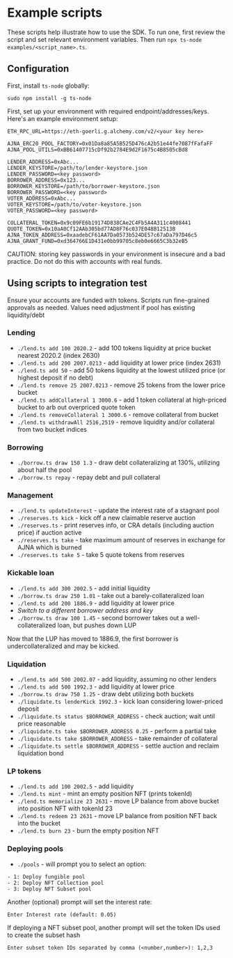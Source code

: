 # Example scripts

These scripts help illustrate how to use the SDK.
To run one, first review the script and set relevant environment variables. Then run `npx ts-node examples/<script_name>.ts`.

## Configuration

First, install `ts-node` globally:

```
sudo npm install -g ts-node
```

First, set up your environment with required endpoint/addresses/keys. Here's an example environment setup:

```
ETH_RPC_URL=https://eth-goerli.g.alchemy.com/v2/<your key here>

AJNA_ERC20_POOL_FACTORY=0x01Da8a85A5B525D476cA2b51e44fe7087fFafaFF
AJNA_POOL_UTILS=0xBB61407715cDf92b2784E9d2F1675c4B8505cBd8

LENDER_ADDRESS=0xAbc...
LENDER_KEYSTORE=/path/to/lender-keystore.json
LENDER_PASSWORD=<key password>
BORROWER_ADDRESS=0x123...
BORROWER_KEYSTORE=/path/to/borrower-keystore.json
BORROWER_PASSWORD=<key password>
VOTER_ADDRESS=0xAbc...
VOTER_KEYSTORE=/path/to/voter-keystore.json
VOTER_PASSWORD=<key password>

COLLATERAL_TOKEN=0x9c09FE6b19174D838CAe2C4Fb5A4A311c4008441
QUOTE_TOKEN=0x10aA0Cf12AAb305bd77AD8F76c037E048B12513B
AJNA_TOKEN_ADDRESS=0xaadebCF61AA7Da0573b524DE57c67aDa797D46c5
AJNA_GRANT_FUND=0xd364766E1D431e0bb99705c8eb0e6665C3b32eB5
```

CAUTION: storing key passwords in your environment is insecure and a bad practice. Do not do this with accounts with real funds.

## Using scripts to integration test

Ensure your accounts are funded with tokens. Scripts run fine-grained approvals as needed. Values need adjustment if pool has existing liquidity/debt

### Lending

- `./lend.ts add 100 2020.2` - add 100 tokens liquidity at price bucket nearest 2020.2 (index 2630)
- `./lend.ts add 200 2007.0213` - add liquidity at lower price (index 2631)
- `./lend.ts add 50` - add 50 tokens liquidity at the lowest utilized price (or highest deposit if no debt)
- `./lend.ts remove 25 2007.0213` - remove 25 tokens from the lower price bucket
- `./lend.ts addCollateral 1 3000.6` - add 1 token collateral at high-priced bucket to arb out overpriced quote token
- `./lend.ts removeCollateral 1 3000.6` - remove collateral from bucket
- `./lend.ts withdrawAll 2516,2519` - remove liquidity and/or collateral from two bucket indices

### Borrowing

- `./borrow.ts draw 150 1.3` - draw debt collateralizing at 130%, utilizing about half the pool
- `./borrow.ts repay` - repay debt and pull collateral

### Management

- `./lend.ts updateInterest` - update the interest rate of a stagnant pool
- `./reserves.ts kick` - kick off a new claimable reserve auction
- `./reserves.ts` - print reserves info, or CRA details (including auction price) if auction active
- `./reserves.ts take` - take maximum amount of reserves in exchange for AJNA which is burned
- `./reserves.ts take 5` - take 5 quote tokens from reserves

### Kickable loan

- `./lend.ts add 300 2002.5` - add initial liquidity
- `./borrow.ts draw 250 1.01` - take out a barely-collateralized loan
- `./lend.ts add 200 1886.9` - add liquidity at lower price
- _Switch to a different borrower address and key_
- `./borrow.ts draw 100 1.45` - second borrower takes out a well-collateralized loan, but pushes down LUP

Now that the LUP has moved to 1886.9, the first borrower is undercollateralized and may be kicked.

### Liquidation

- `./lend.ts add 500 2002.07` - add liquidity, assuming no other lenders
- `./lend.ts add 500 1992.3` - add liquidity at lower price
- `./borrow.ts draw 750 1.25` - draw debt utilizing both buckets
- `./liquidate.ts lenderKick 1992.3` - kick loan considering lower-priced deposit
- `./liquidate.ts status $BORROWER_ADDRESS` - check auction; wait until price reasonable
- `./liquidate.ts take $BORROWER_ADDRESS 0.25` - perform a partial take
- `./liquidate.ts take $BORROWER_ADDRESS` - take remainder of collateral
- `./liquidate.ts settle $BORROWER_ADDRESS` - settle auction and reclaim liquidation bond

### LP tokens

- `./lend.ts add 100 2002.5` - add liquidity
- `./lend.ts mint` - mint an empty position NFT (prints tokenId)
- `./lend.ts memorialize 23 2631` - move LP balance from above bucket into position NFT with tokenId 23
- `./lend.ts redeem 23 2631` - move LP balance from position NFT back into the bucket
- `./lend.ts burn 23` - burn the empty position NFT

### Deploying pools

- `./pools` - will prompt you to select an option:

```
- 1: Deploy fungible pool
- 2: Deploy NFT Collection pool
- 3: Deploy NFT Subset pool
```

Another (optional) prompt will set the interest rate:

```
Enter Interest rate (default: 0.05)
```

If deploying a NFT subset pool, another prompt will set the token IDs used to create the subset hash

```
Enter subset token IDs separated by comma (<number,number>): 1,2,3
```
